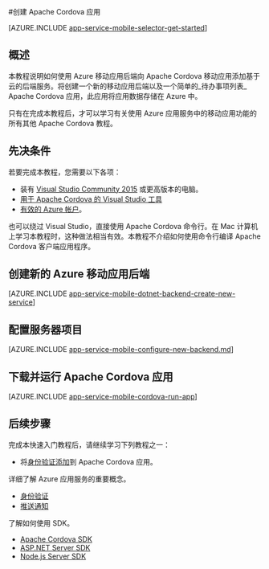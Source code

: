 <properties
    pageTitle="在 Azure 应用服务移动应用中创建 Cordova 应用 | Azure"
    description="遵循本教程开始使用 Azure 移动应用后端进行 Apache Cordova 开发"
    services="app-service\mobile"
    documentationCenter="javascript"
    authors="adrianhall"
    manager="erikre"
    editor=""
    tags=""
    keywords="cordova,javascript,移动,客户端" />  


<tags
    ms.service="app-service-mobile"
    ms.workload="na"
    ms.tgt_pltfrm="mobile-html"
    ms.devlang="javascript"
    ms.topic="hero-article"
    ms.date="10/01/2016"
    wacn.date="12/26/2016"
    ms.author="adrianha"/>

#创建 Apache Cordova 应用

[AZURE.INCLUDE [app-service-mobile-selector-get-started](../../includes/app-service-mobile-selector-get-started.md)]

## 概述

本教程说明如何使用 Azure 移动应用后端向 Apache Cordova 移动应用添加基于云的后端服务。将创建一个新的移动应用后端以及一个简单的_待办事项列表_ Apache Cordova 应用，此应用将应用数据存储在 Azure 中。

只有在完成本教程后，才可以学习有关使用 Azure 应用服务中的移动应用功能的所有其他 Apache Cordova 教程。

## 先决条件

若要完成本教程，您需要以下各项：

* 装有 [Visual Studio Community 2015] 或更高版本的电脑。
* [用于 Apache Cordova 的 Visual Studio 工具]
* [有效的 Azure 帐户](/pricing/1rmb-trial/)。

也可以绕过 Visual Studio，直接使用 Apache Cordova 命令行。在 Mac 计算机上学习本教程时，这种做法相当有效。本教程不介绍如何使用命令行编译 Apache Cordova 客户端应用程序。

## 创建新的 Azure 移动应用后端
[AZURE.INCLUDE [app-service-mobile-dotnet-backend-create-new-service](../../includes/app-service-mobile-dotnet-backend-create-new-service.md)]


## 配置服务器项目

[AZURE.INCLUDE [app-service-mobile-configure-new-backend.md](../../includes/app-service-mobile-configure-new-backend.md)]

## 下载并运行 Apache Cordova 应用

[AZURE.INCLUDE [app-service-mobile-cordova-run-app](../../includes/app-service-mobile-cordova-run-app.md)]

## 后续步骤

完成本快速入门教程后，请继续学习下列教程之一：

* 将[身份验证添加]到 Apache Cordova 应用。

详细了解 Azure 应用服务的重要概念。

* [身份验证]
* [推送通知]

了解如何使用 SDK。

* [Apache Cordova SDK]
* [ASP.NET Server SDK]
* [Node.js Server SDK]

<!-- Images. -->

<!-- URLs -->
[Azure portal]: https://portal.azure.cn/
[Visual Studio Community 2015]: http://www.visualstudio.com/
[用于 Apache Cordova 的 Visual Studio 工具]: https://www.visualstudio.com/vs/cordova/
[身份验证添加]: /documentation/articles/app-service-mobile-cordova-get-started-users/
[身份验证]: /documentation/articles/app-service-mobile-auth/
[推送通知]: /documentation/articles/notification-hubs-push-notification-overview/
[Apache Cordova SDK]: /documentation/articles/app-service-mobile-cordova-how-to-use-client-library/
[ASP.NET Server SDK]: /documentation/articles/app-service-mobile-dotnet-backend-how-to-use-server-sdk/
[Node.js Server SDK]: /documentation/articles/app-service-mobile-node-backend-how-to-use-server-sdk/

<!---HONumber=Mooncake_1219_2016-->